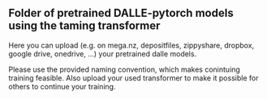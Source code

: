 ## Folder of pretrained DALLE-pytorch models using the taming transformer

Here you can upload (e.g. on mega.nz, depositfiles, zippyshare, dropbox, google drive, onedrive, ...) your pretrained dalle models. 

Please use the provided naming convention, which makes conintuing training feasible. Also upload your used transformer to make it possible for others
to continue your training.
